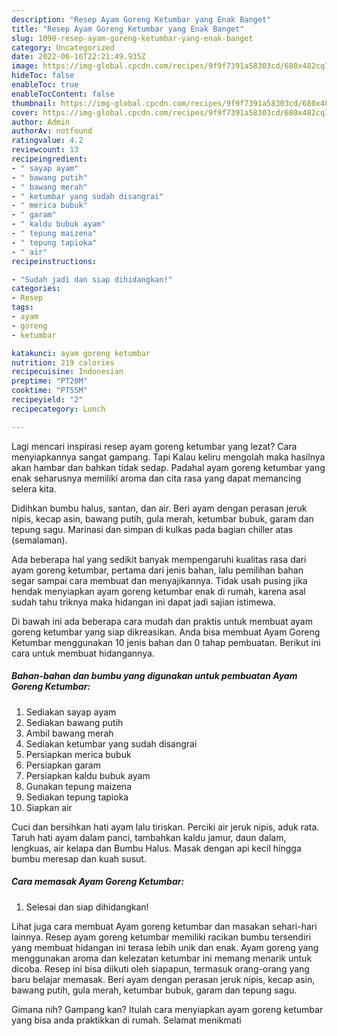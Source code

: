 ```yaml
---
description: "Resep Ayam Goreng Ketumbar yang Enak Banget"
title: "Resep Ayam Goreng Ketumbar yang Enak Banget"
slug: 1090-resep-ayam-goreng-ketumbar-yang-enak-banget
category: Uncategorized
date: 2022-06-16T22:21:49.935Z
image: https://img-global.cpcdn.com/recipes/9f9f7391a58303cd/680x482cq70/ayam-goreng-ketumbar-foto-resep-utama.jpg
hideToc: false
enableToc: true
enableTocContent: false
thumbnail: https://img-global.cpcdn.com/recipes/9f9f7391a58303cd/680x482cq70/ayam-goreng-ketumbar-foto-resep-utama.jpg
cover: https://img-global.cpcdn.com/recipes/9f9f7391a58303cd/680x482cq70/ayam-goreng-ketumbar-foto-resep-utama.jpg
author: Admin
authorAv: notfound
ratingvalue: 4.2
reviewcount: 13
recipeingredient:
- " sayap ayam"
- " bawang putih"
- " bawang merah"
- " ketumbar yang sudah disangrai"
- " merica bubuk"
- " garam"
- " kaldu bubuk ayam"
- " tepung maizena"
- " tepung tapioka"
- " air"
recipeinstructions:

- "Sudah jadi dan siap dihidangkan!"
categories:
- Resep
tags:
- ayam
- goreng
- ketumbar

katakunci: ayam goreng ketumbar 
nutrition: 219 calories
recipecuisine: Indonesian
preptime: "PT20M"
cooktime: "PT55M"
recipeyield: "2"
recipecategory: Lunch

---
```



Lagi mencari inspirasi resep ayam goreng ketumbar yang lezat? Cara menyiapkannya sangat gampang. Tapi Kalau keliru mengolah maka hasilnya akan hambar dan bahkan tidak sedap. Padahal ayam goreng ketumbar yang enak seharusnya memiliki aroma dan cita rasa yang dapat memancing selera kita.


Didihkan bumbu halus, santan, dan air. Beri ayam dengan perasan jeruk nipis, kecap asin, bawang putih, gula merah, ketumbar bubuk, garam dan tepung sagu. Marinasi dan simpan di kulkas pada bagian chiller atas (semalaman).

Ada beberapa hal yang sedikit banyak mempengaruhi kualitas rasa dari ayam goreng ketumbar, pertama dari jenis bahan, lalu pemilihan bahan segar sampai cara membuat dan menyajikannya. Tidak usah pusing jika hendak menyiapkan ayam goreng ketumbar enak di rumah, karena asal sudah tahu triknya maka hidangan ini dapat jadi sajian istimewa.


Di bawah ini ada beberapa cara mudah dan praktis untuk membuat ayam goreng ketumbar yang siap dikreasikan. Anda bisa membuat Ayam Goreng Ketumbar menggunakan 10 jenis bahan dan 0 tahap pembuatan. Berikut ini cara untuk membuat hidangannya.

<!--inarticleads1-->

##### Bahan-bahan dan bumbu yang digunakan untuk pembuatan Ayam Goreng Ketumbar:

1. Sediakan  sayap ayam
1. Sediakan  bawang putih
1. Ambil  bawang merah
1. Sediakan  ketumbar yang sudah disangrai
1. Persiapkan  merica bubuk
1. Persiapkan  garam
1. Persiapkan  kaldu bubuk ayam
1. Gunakan  tepung maizena
1. Sediakan  tepung tapioka
1. Siapkan  air


Cuci dan bersihkan hati ayam lalu tiriskan. Perciki air jeruk nipis, aduk rata. Taruh hati ayam dalam panci, tambahkan kaldu jamur, daun dalam, lengkuas, air kelapa dan Bumbu Halus. Masak dengan api kecil hingga bumbu meresap dan kuah susut. 

<!--inarticleads2-->

##### Cara memasak Ayam Goreng Ketumbar:


1. Selesai dan siap dihidangkan!

Lihat juga cara membuat Ayam goreng ketumbar dan masakan sehari-hari lainnya. Resep ayam goreng ketumbar memiliki racikan bumbu tersendiri yang membuat hidangan ini terasa lebih unik dan enak. Ayam goreng yang menggunakan aroma dan kelezatan ketumbar ini memang menarik untuk dicoba. Resep ini bisa diikuti oleh siapapun, termasuk orang-orang yang baru belajar memasak. Beri ayam dengan perasan jeruk nipis, kecap asin, bawang putih, gula merah, ketumbar bubuk, garam dan tepung sagu. 

Gimana nih? Gampang kan? Itulah cara menyiapkan ayam goreng ketumbar yang bisa anda praktikkan di rumah. Selamat menikmati
